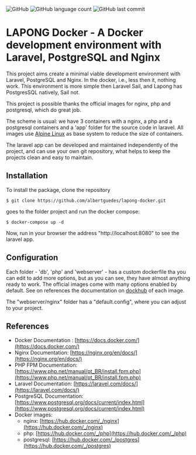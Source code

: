 ![GitHub](https://img.shields.io/github/license/albertguedes/lapong-docker) ![GitHub language count](https://img.shields.io/github/languages/count/albertguedes/lapong-docker) ![GitHub last commit](https://img.shields.io/github/last-commit/albertguedes/lapong-docker)

# LAPONG Docker - A Docker development environment with Laravel, PostgreSQL and Nginx

This project aims create a minimal viable development environment with Laravel, 
PostgreSQL and Nginx. In the docker, i.e., less then it, nothing work. 
This environment is more simple then Laravel Sail, and Lapong has PostgresSQL 
natively, Sail not.

This project is possible thanks the official images for nginx, php and 
postgresql, which do great job.

The scheme is usual: we have 3 containers with a nginx, a php and a postgresql 
containers and a 'app' folder for the source code in laravel. All images use 
[Alpine Linux](https://www.alpinelinux.org) as base system to reduce the size 
of containers.

The laravel app can be developed and maintained independently of the project,
and can use your own git repository, what helps to keep the projects clean and 
easy to maintain. 

## Installation

To install the package, clone the repository


```
$ git clone https://github.com/albertguedes/lapong-docker.git
```

goes to the folder project and run the docker compose:


```
$ docker-compose up -d
```


Now, run in your browser the address "http://localhost:8080" to see the laravel 
app.

## Configuration

Each folder - 'db', 'php' and 'webserver' - has a custom dockerfile tha you can 
edit to add more options, but as you can see, they have almost anything ready to
work. 
The official images come with many options enabled by default. See on references 
the documentation on [dockhub](https://dockhub.com) of each image.

The "webserver/nginx" folder has a "default.config", where you can adjust to 
your project.

## References

- Docker Documentation : [https://docs.docker.com/](https://docs.docker.com/)
- Nginx Documentation: [https://nginx.org/en/docs/](https://nginx.org/en/docs/)
- PHP FPM Documentation: [https://www.php.net/manual/pt_BR/install.fpm.php](https://www.php.net/manual/pt_BR/install.fpm.php) 
- Laravel Documentation: [https://laravel.com/docs/](https://laravel.com/docs/)
- PostgreSQL Documentation: [https://www.postgresql.org/docs/current/index.html](https://www.postgresql.org/docs/current/index.html)
- Docker images:
    - nginx: [https://hub.docker.com/_/nginx](https://hub.docker.com/_/nginx)
    - php: [https://hub.docker.com/_/php](https://hub.docker.com/_/php)
    - postgresql: [https://hub.docker.com/_/postgres](https://hub.docker.com/_/postgres)
